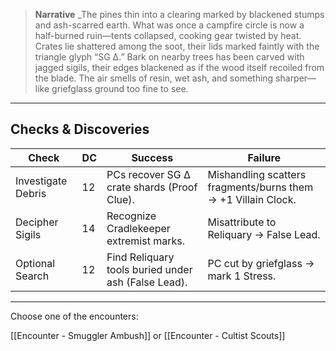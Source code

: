 > **Narrative**
_The pines thin into a clearing marked by blackened stumps and ash-scarred earth. What was once a campfire circle is now a half-burned ruin—tents collapsed, cooking gear twisted by heat. Crates lie shattered among the soot, their lids marked faintly with the triangle glyph “SG Δ.” Bark on nearby trees has been carved with jagged sigils, their edges blackened as if the wood itself recoiled from the blade. The air smells of resin, wet ash, and something sharper—like griefglass ground too fine to see.

---
## Checks & Discoveries

| Check              | DC  | Success                                             | Failure                                                       |
| ------------------ | --- | --------------------------------------------------- | ------------------------------------------------------------- |
| Investigate Debris | 12  | PCs recover SG Δ crate shards (Proof Clue).         | Mishandling scatters fragments/burns them → +1 Villain Clock. |
| Decipher Sigils    | 14  | Recognize Cradlekeeper extremist marks.             | Misattribute to Reliquary → False Lead.                       |
| Optional Search    | 12  | Find Reliquary tools buried under ash (False Lead). | PC cut by griefglass → mark 1 Stress.                         |

---

Choose one of the encounters:

[[Encounter - Smuggler Ambush]] or [[Encounter - Cultist Scouts]]